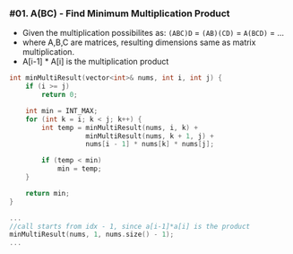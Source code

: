 ### #01. A(BC) - Find Minimum Multiplication Product

- Given the multiplication possibilites as: `(ABC)D` = `(AB)(CD)` = `A(BCD)` = ...
- where A,B,C are matrices, resulting dimensions same as matrix multiplication.
- A[i-1] * A[i] is the multiplication product


```cpp
int minMultiResult(vector<int>& nums, int i, int j) {
    if (i >= j)
        return 0;

    int min = INT_MAX;
    for (int k = i; k < j; k++) {
        int temp = minMultiResult(nums, i, k) +
                   minMultiResult(nums, k + 1, j) +
                   nums[i - 1] * nums[k] * nums[j];

        if (temp < min)
            min = temp;
    }

    return min;
}

...
//call starts from idx - 1, since a[i-1]*a[i] is the product
minMultiResult(nums, 1, nums.size() - 1);
...
```
